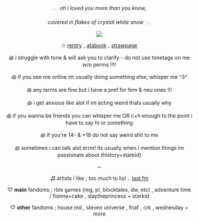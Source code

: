 <div align="center">

𓂃 *oh i loved you more than you know,*

*covered in flakes of crystal white snow* 𓂅

</div>


<p align="center">
  <img src="https://files.catbox.moe/sv341p.gif">
</p>

<div align="center">

✩ [rentry](https://rentry.co/mirroredgem) ◞ [atabook](https://mirrorgem.atabook.org) ◞ [strawpage](https://mirrorgem.straw.page)

꩜ i struggle with tone & will ask you to clarify - do not use tonetags on me w/o perms !!!!

꩜ if you see me online im usually doing something else, whisper me ^3^ 

꩜ any terms are fine but i have a pref for fem & neu ones !!! 

꩜ i get anxious like alot if im acting weird thats usually why

꩜ if you wanna be friends you can whisper me OR c+h enough to the point i have to say hi or something

꩜ if you're 14- & +18 do not say weird shit to me 

꩜ sometimes i can talk alot errm! its usually when i mention things im passionate about (history+starkid)

ꕀ

♫ artists i like ; too much to list .. [last fm](https://www.last.fm/user/fazerblasts)

♡ **main** fandoms ; rblx games (reg, p!, blocktales, dw, etc) , adventure time / fionna+cake , slaytheprincess + starkid

♡ **other** fandoms ; house md , steven universe , fnaf , crk , wednesday + more

</div>
